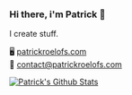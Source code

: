 ### Hi there, i'm Patrick 👋
I create stuff.

🖥️ [patrickroelofs.com](https://patrickroelofs.com) <br>
📧 [contact@patrickroelofs.com](mailto:contact@patrickroelofs.com)

[![Patrick's Github Stats](https://github-readme-stats.vercel.app/api?username=Patrickroelofs&count_private=true&show_icons=true)]()
